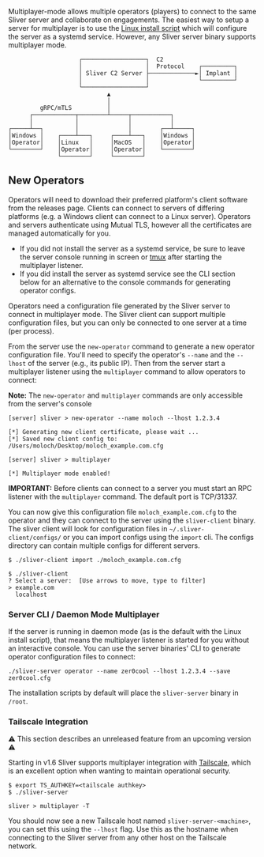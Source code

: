 Multiplayer-mode allows multiple operators (players) to connect to the same Sliver server and collaborate on engagements. The easiest way to setup a server for multiplayer is to use the [Linux install script](https://github.com/BishopFox/sliver/wiki/Linux-Install-Script) which will configure the server as a systemd service. However, any Sliver server binary supports multiplayer mode.

```
                    ┌──────────────────┐  C2
                    │                  │  Protocol    ┌─────────┐
                    │ Sliver C2 Server ├─────────────►│ Implant │
                    │                  │              └─────────┘
                    └──────────────────┘
                            ▲
                            │
         gRPC/mTLS          │
      ┌────────────┬────────┴─────┬───────────┐
      │            │              │           │
┌─────┴──┐         │              │        ┌──┴─────┐
│Windows │    ┌────┴───┐     ┌────┴───┐    │Windows │
│Operator│    │Linux   │     │MacOS   │    │Operator│
└────────┘    │Operator│     │Operator│    └────────┘
              └────────┘     └────────┘
```

## New Operators

Operators will need to download their preferred platform's client software from the releases page. Clients can connect to servers of differing platforms (e.g. a Windows client can connect to a Linux server). Operators and servers authenticate using Mutual TLS, however all the certificates are managed automatically for you.

- If you did not install the server as a systemd service, be sure to leave the server console running in screen or [tmux](https://github.com/tmux/tmux) after starting the multiplayer listener.
- If you did install the server as systemd service see the CLI section below for an alternative to the console commands for generating operator configs.

Operators need a configuration file generated by the Sliver server to connect in multiplayer mode. The Sliver client can support multiple configuration files, but you can only be connected to one server at a time (per process).

From the server use the `new-operator` command to generate a new operator configuration file. You'll need to specify the operator's `--name` and the `--lhost` of the server (e.g., its public IP). Then from the server start a multiplayer listener using the `multiplayer` command to allow operators to connect:

**Note:** The `new-operator` and `multiplayer` commands are only accessible from the server's console

```
[server] sliver > new-operator --name moloch --lhost 1.2.3.4

[*] Generating new client certificate, please wait ...
[*] Saved new client config to: /Users/moloch/Desktop/moloch_example.com.cfg

[server] sliver > multiplayer

[*] Multiplayer mode enabled!

```

**IMPORTANT:** Before clients can connect to a server you must start an RPC listener with the `multiplayer` command. The default port is TCP/31337.

You can now give this configuration file `moloch_example.com.cfg` to the operator and they can connect to the server using the `sliver-client` binary. The sliver client will look for configuration files in `~/.sliver-client/configs/` or you can import configs using the `import` cli. The configs directory can contain multiple configs for different servers.

```
$ ./sliver-client import ./moloch_example.com.cfg

$ ./sliver-client
? Select a server:  [Use arrows to move, type to filter]
> example.com
  localhost
```

### Server CLI / Daemon Mode Multiplayer

If the server is running in daemon mode (as is the default with the Linux install script), that means the multiplayer listener is started for you without an interactive console. You can use the server binaries' CLI to generate operator configuration files to connect:

```
./sliver-server operator --name zer0cool --lhost 1.2.3.4 --save zer0cool.cfg
```

The installation scripts by default will place the `sliver-server` binary in `/root`.

### Tailscale Integration

⚠️ This section describes an unreleased feature from an upcoming version ⚠️

Starting in v1.6 Sliver supports multiplayer integration with [Tailscale](https://tailscale.com/), which is an excellent option when wanting to maintain operational security.

```
$ export TS_AUTHKEY=<tailscale authkey>
$ ./sliver-server

sliver > multiplayer -T
```

You should now see a new Tailscale host named `sliver-server-<machine>`, you can set this using the `--lhost` flag. Use this as the hostname when connecting to the Sliver server from any other host on the Tailscale network.
